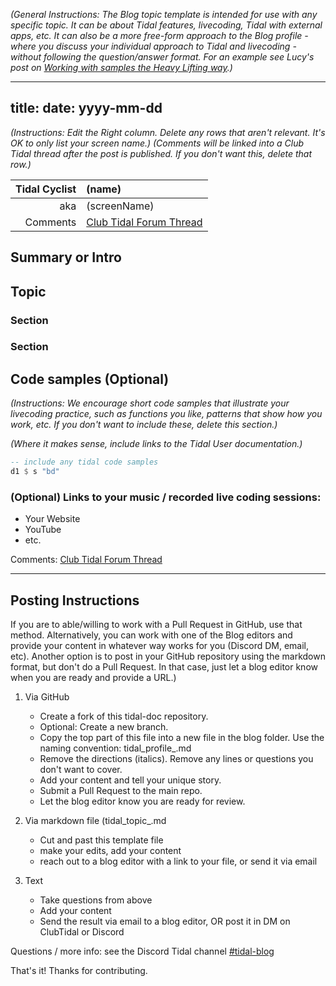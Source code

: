 
*(General Instructions: The Blog topic template is intended for use with any specific topic. It can be about Tidal features, livecoding, Tidal with external apps, etc. It can also be a more free-form approach to the Blog profile - where you discuss your individual approach to Tidal and livecoding - without following the question/answer format. For an example see Lucy's post on [Working with samples the Heavy Lifting way](https://tidalcycles.org/blog/tidal_profile_heavylifting).)*

---
title: <your title or topic here>
date: yyyy-mm-dd
---

*(Instructions: Edit the Right column. Delete any rows that aren't relevant. It's OK to only list your screen name.)*
*(Comments will be linked into a Club Tidal thread after the post is published. If you don't want this, delete that row.)*

| Tidal Cyclist  | (name)    |
| --------:    | :---------- |
| aka          | (screenName) |
| Comments     | [Club Tidal Forum Thread](https://club.tidalcycles.org/)|

## Summary or Intro

## Topic

### Section

### Section

## Code samples (Optional)
*(Instructions: We encourage short code samples that illustrate your livecoding practice, such as functions you like, patterns that show how you work, etc. If you don't want to include these, delete this section.)*

*(Where it makes sense, include links to the Tidal User documentation.)*

```haskell
-- include any tidal code samples
d1 $ s "bd"
```

### (Optional) Links to your music / recorded live coding sessions:
- Your Website
- YouTube
- etc.


Comments: [Club Tidal Forum Thread](https://club.tidalcycles.org/)

---

## Posting Instructions
If you are to able/willing to work with a Pull Request in GitHub, use that method. Alternatively, you can work with one of the Blog editors and provide your content in whatever way works for you (Discord DM, email, etc). Another option is to post in your GitHub repository using the markdown format, but don't do a Pull Request. In that case, just let a blog editor know when you are ready and provide a URL.)

1. Via GitHub
    - Create a fork of this tidal-doc repository.
    - Optional: Create a new branch.
    - Copy the top part of this file into a new file in the blog folder. Use the naming convention: tidal_profile_<yourName>.md
    - Remove the directions (italics). Remove any lines or questions you don't want to cover.
    - Add your content and tell your unique story.
    - Submit a Pull Request to the main repo.
    - Let the blog editor know you are ready for review.

2. Via markdown file (tidal_topic_<YOURTOPIC>.md
    - Cut and past this template file
    - make your edits, add your content
    - reach out to a blog editor with a link to your file, or send it via email

3. Text
    - Take questions from above
    - Add your content
    - Send the result via email to a blog editor, OR post it in DM on ClubTidal or Discord

Questions / more info: see the Discord Tidal channel [#tidal-blog](https://discord.com/channels/779427371270275082/1075644661135319071)  

That's it! Thanks for contributing.
